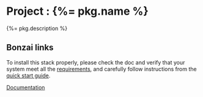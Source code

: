 # Project : {%= pkg.name %}

{%= pkg.description %}

## Bonzai links

To install this stack properly, please check the doc and verify that your system meet all the [requirements](bonzai/doc/introduction/requirements.md), and
carefully follow instructions from the [quick start guide](bonzai/doc/introduction/start.md).

[Documentation](bonzai/doc/README.md)